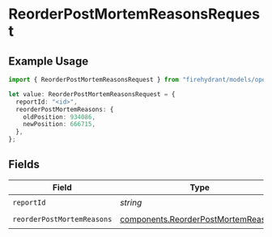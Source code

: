 # ReorderPostMortemReasonsRequest

## Example Usage

```typescript
import { ReorderPostMortemReasonsRequest } from "firehydrant/models/operations";

let value: ReorderPostMortemReasonsRequest = {
  reportId: "<id>",
  reorderPostMortemReasons: {
    oldPosition: 934086,
    newPosition: 666715,
  },
};
```

## Fields

| Field                                                                                      | Type                                                                                       | Required                                                                                   | Description                                                                                |
| ------------------------------------------------------------------------------------------ | ------------------------------------------------------------------------------------------ | ------------------------------------------------------------------------------------------ | ------------------------------------------------------------------------------------------ |
| `reportId`                                                                                 | *string*                                                                                   | :heavy_check_mark:                                                                         | N/A                                                                                        |
| `reorderPostMortemReasons`                                                                 | [components.ReorderPostMortemReasons](../../models/components/reorderpostmortemreasons.md) | :heavy_check_mark:                                                                         | N/A                                                                                        |